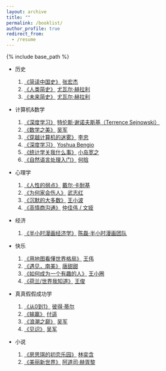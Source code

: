 ```yaml
---
layout: archive
title: ""
permalink: /booklist/
author_profile: true
redirect_from:
  - /resume
---
```


{% include base_path %}

- 历史
	1. [《简读中国史》](https://book.douban.com/subject/34501169/)  [张宏杰](https://baike.baidu.com/item/%E5%BC%A0%E5%AE%8F%E6%9D%B0/35486)
	2. [《人类简史》](https://book.douban.com/subject/25985021/)  [尤瓦尔·赫拉利](https://baike.baidu.com/item/%E5%B0%A4%E7%93%A6%E5%B0%94%C2%B7%E8%B5%AB%E6%8B%89%E5%88%A9/16324345?fr=aladdin)
	3. [《未来简史》](https://book.douban.com/subject/26943161/)  [尤瓦尔·赫拉利](https://baike.baidu.com/item/%E5%B0%A4%E7%93%A6%E5%B0%94%C2%B7%E8%B5%AB%E6%8B%89%E5%88%A9/16324345?fr=aladdin)


- 计算机&数学
	1. [《深度学习》](https://book.douban.com/subject/30425822/) [特伦斯·谢诺夫斯基（Terrence Sejnowski）](https://baike.baidu.com/item/特伦斯·谢诺夫斯基/23208651?fr=aladdin)
	2. [《数学之美》](https://book.douban.com/subject/10750155/)  [吴军](https://baike.baidu.com/item/%E5%90%B4%E5%86%9B/8125425)
	3. [《穿越计算机的迷雾》](https://book.douban.com/subject/5432475/)  [李忠](https://book.douban.com/subject/5432475/)
	4. [《深度学习》](https://book.douban.com/subject/27087503/)  [Yoshua Bengio](https://mila.quebec/en/yoshua-bengio/)
	5. [《统计学关我什么事》](https://book.douban.com/subject/30229508/)  [小岛宽之](https://baike.baidu.com/item/%E5%B0%8F%E5%B2%9B%E5%AE%BD%E4%B9%8B)
	6. [《自然语言处理入门》](https://book.douban.com/subject/34856701/)  [何晗](https://twitter.com/hankcs)


- 心理学
	1. [《人性的弱点》](https://book.douban.com/subject/1056295/)  [戴尔·卡耐基](https://baike.baidu.com/item/%E6%88%B4%E5%B0%94%C2%B7%E5%8D%A1%E8%80%90%E5%9F%BA/6896000?fr=aladdin)
	2. [《为何家会伤人》](https://book.douban.com/subject/2080764/)  [武志红](https://baike.baidu.com/item/%E6%AD%A6%E5%BF%97%E7%BA%A2)
	3. [《沉默的大多数》](https://book.douban.com/subject/1054685/)  [王小波](https://baike.baidu.com/item/%E7%8E%8B%E5%B0%8F%E6%B3%A2/6673?fr=aladdin)
	4. [《高情商沟通》](https://book.douban.com/subject/30262347/)  [仲佳伟 / 文娅](https://www.jianshu.com/u/d09482c8815e)


- 经济
	1. [《半小时漫画经济学》](https://book.douban.com/subject/34800351/)  [陈磊·半小时漫画团队](https://book.douban.com/subject_search?search_text=%E9%99%88%E7%A3%8A%C2%B7%E5%8D%8A%E5%B0%8F%E6%97%B6%E6%BC%AB%E7%94%BB%E5%9B%A2%E9%98%9F)


- 快乐
	1. [《用地图看懂世界格局》](https://book.douban.com/subject/26968875/)  [王伟](https://book.douban.com/author/4535945/)
	2. [《遇见，南美》](https://book.douban.com/subject/25977128/)  [唐甜甜](https://book.douban.com/subject_search?search_text=%E5%94%90%E7%94%9C%E7%94%9C)
	3. [《如何成为一个有趣的人》](https://book.douban.com/subject/27055728/)  [王小圈](https://book.douban.com/subject_search?search_text=%E7%8E%8B%E5%B0%8F%E5%9C%88)
	4. [《荷兰/世界我知道》](https://book.douban.com/subject/25977128/)  [王俊](https://book.douban.com/subject/25977128/)


- 真真假假成功学
	1. [《从0到1》](https://book.douban.com/subject/26297606/)  [彼得·蒂尔](https://baike.baidu.com/item/%E5%BD%BC%E5%BE%97%C2%B7%E8%92%82%E5%B0%94/12589797?fr=aladdin)
	2. [《输赢》](https://book.douban.com/subject/26843375/)  [付遥](https://baike.baidu.com/item/%E4%BB%98%E9%81%A5/9578503?fr=aladdin)
	3. [《浪潮之巅》](https://book.douban.com/subject/6709783/)  [吴军](https://baike.baidu.com/item/%E5%90%B4%E5%86%9B/8125425)
	4. [《见识》](https://book.douban.com/subject/27167992/)  [吴军](https://baike.baidu.com/item/%E5%90%B4%E5%86%9B/8125425)

- 小说
	1. [《房思琪的初恋乐园》](https://book.douban.com/subject/27614904/)  [林奕含](https://baike.baidu.com/item/%E6%9E%97%E5%A5%95%E5%90%AB/20723377?fr=aladdin)
	2. [《美丽新世界》](https://book.douban.com/subject/1321789/)  [阿道司·赫胥黎](https://baike.baidu.com/item/%E9%98%BF%E9%81%93%E5%8F%B8%C2%B7%E8%B5%AB%E8%83%A5%E9%BB%8E/5192691)






